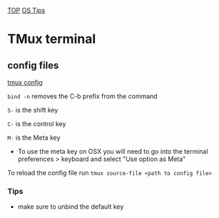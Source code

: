 [TOP](../README.md)
[OS Tips](../osTips.md)

# TMux terminal

## config files
[tmux config](../examples/OsConfig/Nix/.tmux.conf)

```bind -n``` removes the C-b prefix from the command

```S-``` is the shift key

```C-``` is the control key

```M-``` is the Meta key
* To use the meta key on OSX you will need to go into the terminal preferences > keyboard and select "Use option as Meta"

To reload the config file run ```tmux source-file <path to config file>```

### Tips
* make sure to unbind the default key

